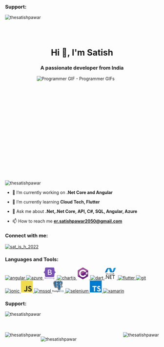 <h3 align="left">Support:</h3>
<p><a href="https://www.buymeacoffee.com/thesatishpawar"> <img align="left" src="https://cdn.buymeacoffee.com/buttons/v2/default-yellow.png" height="50" width="210" alt="thesatishpawar" /></a></p><br><br><br><br>

<h1 align="center">Hi 👋, I'm Satish</h1>
<h3 align="center">A passionate developer from India</h3>
<img align="right" src="https://c.tenor.com/NOYF3f82b_gAAAAC/programmer.gif" width="400" height="342.0722891566265" alt="Programmer GIF - Programmer GIFs" style="max-width: 546px;">

<p align="left"> <img src="https://komarev.com/ghpvc/?username=thesatishpawar&label=Profile%20views&color=0e75b6&style=flat" alt="thesatishpawar" /> </p>

- 🔭 I’m currently working on **.Net Core and Angular**

- 🌱 I’m currently learning **Cloud Tech, Flutter**

- 💬 Ask me about **.Net,.Net Core, API, C#, SQL, Angular, Azure**

- 📫 How to reach me **er.satishpawar2050@gmail.com**

<h3 align="left">Connect with me:</h3>
<p align="left">
<a href="https://instagram.com/sat_is_h_2022" target="blank"><img align="center" src="https://raw.githubusercontent.com/rahuldkjain/github-profile-readme-generator/master/src/images/icons/Social/instagram.svg" alt="sat_is_h_2022" height="30" width="40" /></a>
</p>

<h3 align="left">Languages and Tools:</h3>
<p align="left"> <a href="https://angular.io" target="_blank" rel="noreferrer"> <img src="https://angular.io/assets/images/logos/angular/angular.svg" alt="angular" width="40" height="40"/> </a> <a href="https://azure.microsoft.com/en-in/" target="_blank" rel="noreferrer"> <img src="https://www.vectorlogo.zone/logos/microsoft_azure/microsoft_azure-icon.svg" alt="azure" width="40" height="40"/> </a> <a href="https://getbootstrap.com" target="_blank" rel="noreferrer"> <img src="https://raw.githubusercontent.com/devicons/devicon/master/icons/bootstrap/bootstrap-plain-wordmark.svg" alt="bootstrap" width="40" height="40"/> </a> <a href="https://www.chartjs.org" target="_blank" rel="noreferrer"> <img src="https://www.chartjs.org/media/logo-title.svg" alt="chartjs" width="40" height="40"/> </a> <a href="https://www.w3schools.com/cs/" target="_blank" rel="noreferrer"> <img src="https://raw.githubusercontent.com/devicons/devicon/master/icons/csharp/csharp-original.svg" alt="csharp" width="40" height="40"/> </a> <a href="https://dart.dev" target="_blank" rel="noreferrer"> <img src="https://www.vectorlogo.zone/logos/dartlang/dartlang-icon.svg" alt="dart" width="40" height="40"/> </a> <a href="https://dotnet.microsoft.com/" target="_blank" rel="noreferrer"> <img src="https://raw.githubusercontent.com/devicons/devicon/master/icons/dot-net/dot-net-original-wordmark.svg" alt="dotnet" width="40" height="40"/> </a> <a href="https://flutter.dev" target="_blank" rel="noreferrer"> <img src="https://www.vectorlogo.zone/logos/flutterio/flutterio-icon.svg" alt="flutter" width="40" height="40"/> </a> <a href="https://git-scm.com/" target="_blank" rel="noreferrer"> <img src="https://www.vectorlogo.zone/logos/git-scm/git-scm-icon.svg" alt="git" width="40" height="40"/> </a> <a href="https://ionicframework.com" target="_blank" rel="noreferrer"> <img src="https://upload.wikimedia.org/wikipedia/commons/d/d1/Ionic_Logo.svg" alt="ionic" width="40" height="40"/> </a> <a href="https://developer.mozilla.org/en-US/docs/Web/JavaScript" target="_blank" rel="noreferrer"> <img src="https://raw.githubusercontent.com/devicons/devicon/master/icons/javascript/javascript-original.svg" alt="javascript" width="40" height="40"/> </a> <a href="https://www.microsoft.com/en-us/sql-server" target="_blank" rel="noreferrer"> <img src="https://www.svgrepo.com/show/303229/microsoft-sql-server-logo.svg" alt="mssql" width="40" height="40"/> </a> <a href="https://www.postgresql.org" target="_blank" rel="noreferrer"> <img src="https://raw.githubusercontent.com/devicons/devicon/master/icons/postgresql/postgresql-original-wordmark.svg" alt="postgresql" width="40" height="40"/> </a> <a href="https://www.selenium.dev" target="_blank" rel="noreferrer"> <img src="https://raw.githubusercontent.com/detain/svg-logos/780f25886640cef088af994181646db2f6b1a3f8/svg/selenium-logo.svg" alt="selenium" width="40" height="40"/> </a> <a href="https://www.typescriptlang.org/" target="_blank" rel="noreferrer"> <img src="https://raw.githubusercontent.com/devicons/devicon/master/icons/typescript/typescript-original.svg" alt="typescript" width="40" height="40"/> </a> <a href="https://dotnet.microsoft.com/apps/xamarin" target="_blank" rel="noreferrer"> <img src="https://raw.githubusercontent.com/detain/svg-logos/780f25886640cef088af994181646db2f6b1a3f8/svg/xamarin.svg" alt="xamarin" width="40" height="40"/> </a> </p>

<h3 align="left">Support:</h3>
<p><a href="https://www.buymeacoffee.com/thesatishpawar"> <img align="left" src="https://cdn.buymeacoffee.com/buttons/v2/default-yellow.png" height="50" width="210" alt="thesatishpawar" /></a></p><br><br><br><br>

<div width="100%"> 
  <span>
    <img align="left"  src="https://github-readme-stats.vercel.app/api/top-langs?username=thesatishpawar&show_icons=true&locale=en&layout=compact" alt="thesatishpawar" />
  </span> 
  <span >
    <img align="right" src="https://github-readme-stats.vercel.app/api?username=thesatishpawar&show_icons=true&locale=en" alt="thesatishpawar" />
  </span> 
</div>
<div width="100%" style="display: table-cell;'"> 
  <span>
    <p align="left" ></p>
  </span> 
 
   <img  align="right" src="https://github-readme-streak-stats.herokuapp.com/?user=thesatishpawar&" alt="thesatishpawar" />
 
</div>

 
